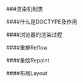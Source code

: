 ###渲染机制类

####什么是DOCTYPE及作用
    
    
    
    
####浏览器的渲染过程
    
    

####重排Reflow



####重绘Repaint


####布局Layout